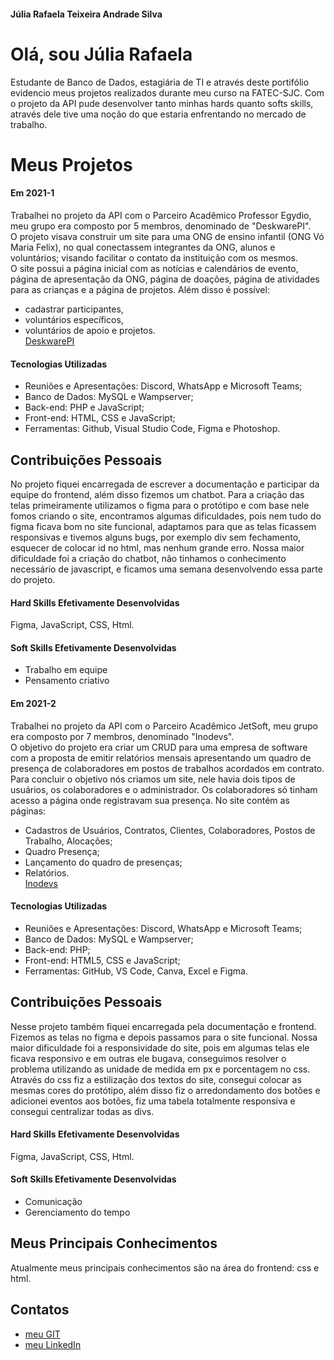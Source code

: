 #### Júlia Rafaela Teixeira Andrade Silva

# Olá, sou Júlia Rafaela

Estudante de Banco de Dados, estagiária de TI e através deste portifólio evidencio meus projetos realizados durante meu curso na FATEC-SJC. Com o projeto da API pude desenvolver tanto minhas hards quanto softs skills, através dele tive uma noção do que estaria enfrentando no mercado de trabalho. 

# Meus Projetos

#### Em 2021-1
Trabalhei no projeto da API com o Parceiro Acadêmico Professor Egydio, meu grupo era composto por 5 membros, denominado de "DeskwarePI".<br> O projeto visava construir um site para uma ONG de ensino infantil (ONG Vó Maria Felix), no qual conectassem integrantes da ONG, alunos e voluntários; visando facilitar o contato da instituição com os mesmos.<br> O site possui a página inicial com as notícias e calendários de evento, página de apresentação da ONG, página de doações, página de atividades para as crianças e a página de projetos. Além disso é possível:
* cadastrar participantes, 
* voluntários específicos, 
* voluntários de apoio e projetos.<br>
 [DeskwarePI](https://github.com/DeskwarePI)

#### Tecnologias Utilizadas
* Reuniões e Apresentações: Discord, WhatsApp e Microsoft Teams;
* Banco de Dados: MySQL e Wampserver;
* Back-end: PHP e JavaScript;
* Front-end: HTML, CSS e JavaScript;
* Ferramentas: Github, Visual Studio Code, Figma e Photoshop.

## Contribuições Pessoais
No projeto fiquei encarregada de escrever a documentação e participar da equipe do frontend, além disso fizemos um chatbot. Para a criação das telas primeiramente utilizamos o figma para o protótipo e com base nele fomos criando o site, encontramos algumas dificuldades, pois nem tudo do figma ficava bom no site funcional, adaptamos para que as telas ficassem responsivas e tivemos alguns bugs, por exemplo div sem fechamento, esquecer de colocar id no html, mas nenhum grande erro. Nossa maior dificuldade foi a criação do chatbot, não tinhamos o conhecimento necessário de javascript, e ficamos uma semana desenvolvendo essa parte do projeto.

#### Hard Skills Efetivamente Desenvolvidas
 Figma, JavaScript, CSS, Html.

#### Soft Skills Efetivamente Desenvolvidas
* Trabalho em equipe
* Pensamento criativo

#### Em 2021-2
Trabalhei no projeto da API com o Parceiro Acadêmico JetSoft, meu grupo era composto por 7 membros, denominado "Inodevs".<br> O objetivo do projeto era criar um CRUD para uma empresa de software com a proposta de emitir relatórios mensais apresentando um quadro de presença de colaboradores em postos de trabalhos acordados em contrato. Para concluir o objetivo nós criamos um site, nele havia dois tipos de usuários, os colaboradores e o administrador. Os colaboradores só tinham acesso a página onde registravam sua presença. No site contém as páginas:
* Cadastros de Usuários, Contratos, Clientes, Colaboradores, Postos de Trabalho, Alocações;
* Quadro Presença;
* Lançamento do quadro de presenças;
* Relatórios.<br>
[Inodevs](https://github.com/Inodevs)

#### Tecnologias Utilizadas
* Reuniões e Apresentações: Discord, WhatsApp e Microsoft Teams;
* Banco de Dados: MySQL e Wampserver;
* Back-end: PHP;
* Front-end: HTML5, CSS e JavaScript;
* Ferramentas: GitHub, VS Code, Canva, Excel e Figma.

## Contribuições Pessoais
Nesse projeto também fiquei encarregada pela documentação e frontend. Fizemos as telas no figma e depois passamos para o site funcional. Nossa maior dificuldade foi a responsividade do site, pois em algumas telas ele ficava responsivo e em outras ele bugava, conseguimos resolver o problema utilizando as unidade de medida em px e porcentagem no css. Através do css fiz a estilização dos textos do site, consegui colocar as mesmas cores do protótipo, além disso fiz o arredondamento dos botões e adicionei eventos aos botões, fiz uma tabela totalmente responsiva e consegui centralizar todas as divs.

#### Hard Skills Efetivamente Desenvolvidas
Figma, JavaScript, CSS, Html.

#### Soft Skills Efetivamente Desenvolvidas
* Comunicação
* Gerenciamento do tempo

## Meus Principais Conhecimentos
Atualmente meus principais conhecimentos são na área do frontend: css e html.
## Contatos
* [meu GIT](https://github.com/jufaela)
* [meu LinkedIn](https://www.linkedin.com/in/j%C3%BAlia-andrade-1195a121a)
